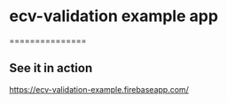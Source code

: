 # ecv-validation example app
===============

## See it in action

https://ecv-validation-example.firebaseapp.com/